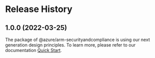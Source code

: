 # Release History
    
## 1.0.0 (2022-03-25)

The package of @azure/arm-securityandcompliance is using our next generation design principles. To learn more, please refer to our documentation [Quick Start](https://aka.ms/js-track2-quickstart).

